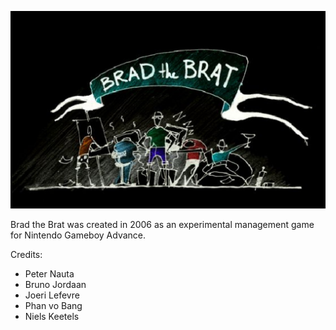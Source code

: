 <img src="https://raw.githubusercontent.com/nkeetels/Brad/main/brad.jpg"></img>

Brad the Brat was created in 2006 as an experimental management game for Nintendo Gameboy Advance. 




Credits:
- Peter Nauta
- Bruno Jordaan 
- Joeri Lefevre
- Phan vo Bang
- Niels Keetels
